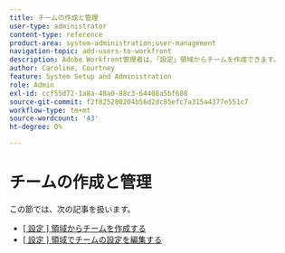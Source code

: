 ```yaml
---
title: チームの作成と管理
user-type: administrator
content-type: reference
product-area: system-administration;user-management
navigation-topic: add-users-to-workfront
description: Adobe Workfront管理者は、「設定」領域からチームを作成できます。
author: Caroline, Courtney
feature: System Setup and Administration
role: Admin
exl-id: ccf55d72-1a8a-48a0-88c3-64408a5bf688
source-git-commit: f2f825280204b56d2dc85efc7a315a4377e551c7
workflow-type: tm+mt
source-wordcount: '43'
ht-degree: 0%

---
```


# チームの作成と管理

この節では、次の記事を扱います。

* [[ 設定 ] 領域からチームを作成する](../../../administration-and-setup/add-users/create-and-manage-teams/create-a-team-from-setup.md)
* [[ 設定 ] 領域でチームの設定を編集する](../../../administration-and-setup/add-users/create-and-manage-teams/edit-team-settings-from-setup.md)
